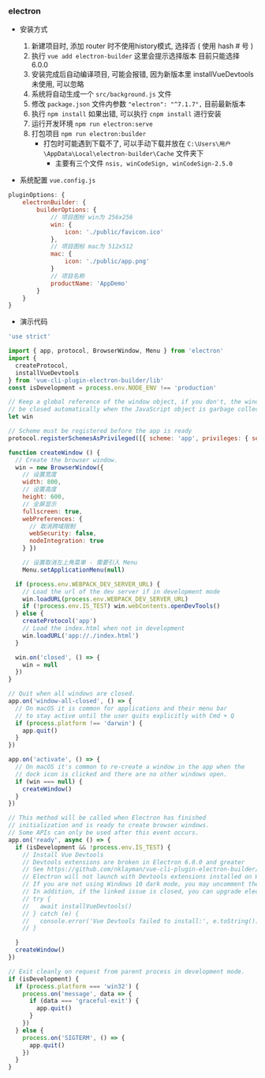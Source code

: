 ### electron

* 安装方式
    1. 新建项目时, 添加 router 时不使用history模式, 选择否 ( 使用 hash # 号 )
    2. 执行 `vue add electron-builder` 这里会提示选择版本 目前只能选择 6.0.0
    3. 安装完成后自动编译项目, 可能会报错, 因为新版本里 installVueDevtools 未使用, 可以忽略
    4. 系统将自动生成一个 `src/background.js` 文件
    5. 修改 `package.json` 文件内参数 `"electron": "^7.1.7",` 目前最新版本
    6. 执行 `npm install` 如果出错, 可以执行 `cnpm install` 进行安装
    7. 运行开发环境 `npm run electron:serve`
    8. 打包项目 `npm run electron:builder`
        * 打包时可能遇到下载不了, 可以手动下载并放在 `C:\Users\用户\AppData\Local\electron-builder\Cache` 文件夹下
            * 主要有三个文件 `nsis, winCodeSign, winCodeSign-2.5.0`

* 系统配置 `vue.config.js`
```js
pluginOptions: {
    electronBuilder: {
        builderOptions: {
            // 项目图标 win为 256x256
            win: {
                icon: './public/favicon.ico'
            },
            // 项目图标 mac为 512x512
            mac: {
                icon: './public/app.png'
            }
            // 项目名称
            productName: 'AppDemo'
        }
    }
}
```

* 演示代码
```js
'use strict'

import { app, protocol, BrowserWindow, Menu } from 'electron'
import {
  createProtocol,
  installVueDevtools
} from 'vue-cli-plugin-electron-builder/lib'
const isDevelopment = process.env.NODE_ENV !== 'production'

// Keep a global reference of the window object, if you don't, the window will
// be closed automatically when the JavaScript object is garbage collected.
let win

// Scheme must be registered before the app is ready
protocol.registerSchemesAsPrivileged([{ scheme: 'app', privileges: { secure: true, standard: true } }])

function createWindow () {
  // Create the browser window.
  win = new BrowserWindow({
    // 设置宽度
    width: 800,
    // 设置高度
    height: 600,
    // 全屏显示
    fullscreen: true,
    webPreferences: {
      // 取消跨域限制
      webSecurity: false,
      nodeIntegration: true
    } })

    // 设置取消左上角菜单 - 需要引入 Menu
    Menu.setApplicationMenu(null)

  if (process.env.WEBPACK_DEV_SERVER_URL) {
    // Load the url of the dev server if in development mode
    win.loadURL(process.env.WEBPACK_DEV_SERVER_URL)
    if (!process.env.IS_TEST) win.webContents.openDevTools()
  } else {
    createProtocol('app')
    // Load the index.html when not in development
    win.loadURL('app://./index.html')
  }

  win.on('closed', () => {
    win = null
  })
}

// Quit when all windows are closed.
app.on('window-all-closed', () => {
  // On macOS it is common for applications and their menu bar
  // to stay active until the user quits explicitly with Cmd + Q
  if (process.platform !== 'darwin') {
    app.quit()
  }
})

app.on('activate', () => {
  // On macOS it's common to re-create a window in the app when the
  // dock icon is clicked and there are no other windows open.
  if (win === null) {
    createWindow()
  }
})

// This method will be called when Electron has finished
// initialization and is ready to create browser windows.
// Some APIs can only be used after this event occurs.
app.on('ready', async () => {
  if (isDevelopment && !process.env.IS_TEST) {
    // Install Vue Devtools
    // Devtools extensions are broken in Electron 6.0.0 and greater
    // See https://github.com/nklayman/vue-cli-plugin-electron-builder/issues/378 for more info
    // Electron will not launch with Devtools extensions installed on Windows 10 with dark mode
    // If you are not using Windows 10 dark mode, you may uncomment these lines
    // In addition, if the linked issue is closed, you can upgrade electron and uncomment these lines
    // try {
    //   await installVueDevtools()
    // } catch (e) {
    //   console.error('Vue Devtools failed to install:', e.toString())
    // }

  }
  createWindow()
})

// Exit cleanly on request from parent process in development mode.
if (isDevelopment) {
  if (process.platform === 'win32') {
    process.on('message', data => {
      if (data === 'graceful-exit') {
        app.quit()
      }
    })
  } else {
    process.on('SIGTERM', () => {
      app.quit()
    })
  }
}
```